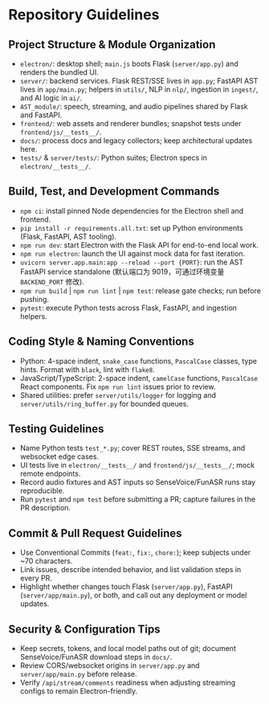 # Repository Guidelines

## Project Structure & Module Organization
- `electron/`: desktop shell; `main.js` boots Flask (`server/app.py`) and renders the bundled UI.
- `server/`: backend services. Flask REST/SSE lives in `app.py`; FastAPI AST lives in `app/main.py`; helpers in `utils/`, NLP in `nlp/`, ingestion in `ingest/`, and AI logic in `ai/`.
- `AST_module/`: speech, streaming, and audio pipelines shared by Flask and FastAPI.
- `frontend/`: web assets and renderer bundles; snapshot tests under `frontend/js/__tests__/`.
- `docs/`: process docs and legacy collectors; keep architectural updates here.
- `tests/` & `server/tests/`: Python suites; Electron specs in `electron/__tests__/`.

## Build, Test, and Development Commands
- `npm ci`: install pinned Node dependencies for the Electron shell and frontend.
- `pip install -r requirements.all.txt`: set up Python environments (Flask, FastAPI, AST tooling).
- `npm run dev`: start Electron with the Flask API for end-to-end local work.
- `npm run electron`: launch the UI against mock data for fast iteration.
- `uvicorn server.app.main:app --reload --port {PORT}`: run the AST FastAPI service standalone (默认端口为 9019，可通过环境变量 `BACKEND_PORT` 修改).
- `npm run build` | `npm run lint` | `npm test`: release gate checks; run before pushing.
- `pytest`: execute Python tests across Flask, FastAPI, and ingestion helpers.

## Coding Style & Naming Conventions
- Python: 4-space indent, `snake_case` functions, `PascalCase` classes, type hints. Format with `black`, lint with `flake8`.
- JavaScript/TypeScript: 2-space indent, `camelCase` functions, `PascalCase` React components. Fix `npm run lint` issues prior to review.
- Shared utilities: prefer `server/utils/logger` for logging and `server/utils/ring_buffer.py` for bounded queues.

## Testing Guidelines
- Name Python tests `test_*.py`; cover REST routes, SSE streams, and websocket edge cases.
- UI tests live in `electron/__tests__/` and `frontend/js/__tests__/`; mock remote endpoints.
- Record audio fixtures and AST inputs so SenseVoice/FunASR runs stay reproducible.
- Run `pytest` and `npm test` before submitting a PR; capture failures in the PR description.

## Commit & Pull Request Guidelines
- Use Conventional Commits (`feat:`, `fix:`, `chore:`); keep subjects under ~70 characters.
- Link issues, describe intended behavior, and list validation steps in every PR.
- Highlight whether changes touch Flask (`server/app.py`), FastAPI (`server/app/main.py`), or both, and call out any deployment or model updates.

## Security & Configuration Tips
- Keep secrets, tokens, and local model paths out of git; document SenseVoice/FunASR download steps in `docs/`.
- Review CORS/websocket origins in `server/app.py` and `server/app/main.py` before release.
- Verify `/api/stream/comments` readiness when adjusting streaming configs to remain Electron-friendly.
